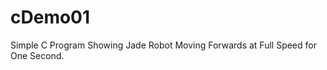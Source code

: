 cDemo01
=======

Simple C Program Showing Jade Robot Moving Forwards at Full Speed for One Second.  
